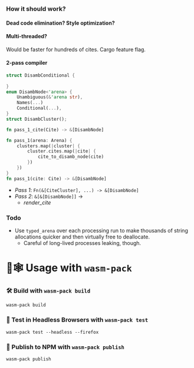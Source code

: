 <meta charset="utf-8"/>

### How it should work?

#### Dead code elimination? Style optimization?

#### Multi-threaded?

Would be faster for hundreds of cites. Cargo feature flag.

#### 2-pass compiler

```rust
struct DisambConditional {
    
}
enum DisambNode<'arena> {
    Unambiguous(&'arena str),
    Names(...)
    Conditional(...),
}
struct DisambCluster();

fn pass_1_cite(Cite) -> &[DisambNode]

fn pass_1(arena: Arena) {
    clusters.map(|cluster| {
        cluster.cites.map(|cite| {
            cite_to_disamb_node(cite)
        })
    })
}
fn pass_1(cite: Cite) -> &[DisambNode]
```

* *Pass 1*: `Fn(&[CiteCluster], ...) -> &[DisambNode]`
* *Pass 2*: `&[&[DisambNode]]` ->
  * *render_cite*

### Todo

* Use `typed_arena` over each processing run to make thousands of string 
  allocations quicker and then virtually free to deallocate.
  * Careful of long-lived processes leaking, though.

# 🦀🕸️ Usage with `wasm-pack`

### 🛠️ Build with `wasm-pack build`

```
wasm-pack build
```

### 🔬 Test in Headless Browsers with `wasm-pack test`

```
wasm-pack test --headless --firefox
```

### 🎁 Publish to NPM with `wasm-pack publish`

```
wasm-pack publish
```
